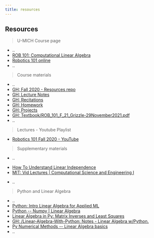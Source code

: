 ```yaml
---
title: resources
---
```


## Resources

> U-MICH Course page

* ..
* [ROB 101: Computational Linear Algebra](https://robotics.umich.edu/academics/courses/course-offerings/rob101-fall-2020/)
* [Robotics 101 online](https://robotics.umich.edu/2020/now-available-robotics-101-online/)
* ..


> Course materials

* ..
* [GH: Fall 2020 - Resources repo](https://github.com/jose8a/michu-rob101/tree/main/Fall%202020)
* [GH: Lecture Notes](https://github.com/jose8a/michu-rob101/tree/main/Fall%202020/Lecture%20Notes)
* [GH: Recitations](https://github.com/jose8a/michu-rob101/tree/main/Fall%202020/Recitations)
* [GH: Homework](https://github.com/jose8a/michu-rob101/tree/main/Fall%202020/Homework)
* [GH: Projects](https://github.com/jose8a/michu-rob101/tree/main/Fall%202020/Projects)
* [GH: Textbook/ROB_101_F_21_Grizzle-29November2021.pdf](https://github.com/jose8a/michu-rob101/blob/main/Fall%202020/Textbook/ROB_101_F_21_Grizzle-29November2021.pdf)
* ..


> Lectures - Youtube Playlist

* [Robotics 101 Fall 2020 - YouTube](https://www.youtube.com/playlist?list=PLdPQZLMHRjDK8ZbLIcq1Q2PQobIi68dpv)


> Supplementary materials

- ..
* [How To Understand Linear Independence](https://medium.com/swlh/how-to-understand-linear-independence-linear-algebra-8bab1d918509)
* [MIT: Vid Lectures | Computational Science and Engineering I](https://ocw.mit.edu/courses/18-085-computational-science-and-engineering-i-fall-2008/video_galleries/video-lectures/)
- ..


> Python and Linear Algebra

* ..
* [Python: Intro Linear Algebra for Applied ML](https://pabloinsente.github.io/intro-linear-algebra)
* [Python -- Numpy | Linear Algebra](https://www.geeksforgeeks.org/numpy-linear-algebra/)
* [Linear Algebra in Py: Matrix Inverses and Least Squares](https://realpython.com/python-linear-algebra/)
* [GH: /Linear-Algebra-With-Python: Notes - Linear Algebra w/Python.](https://github.com/weijie-chen/Linear-Algebra-With-Python?tab=readme-ov-file)
* [Py Numerical Methods -- Linear Algebra basics](https://pythonnumericalmethods.studentorg.berkeley.edu/notebooks/chapter14.01-Basics-of-Linear-Algebra.html)
* ..

